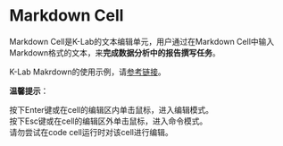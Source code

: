 # Markdown Cell
Markdown Cell是K-Lab的文本编辑单元，用户通过在Markdown Cell中输入Markdown格式的文本，来**完成数据分析中的报告撰写任务**。

K-Lab Makrdown的使用示例，请[参考链接](https://www.kesci.com/static/markdown_guide.html)。

**温馨提示**：    

<div class="alert alert-success">
按下Enter键或在cell的编辑区内单击鼠标，进入编辑模式。
</div>
<div class="alert alert-success">
按下Esc键或在cell的编辑区外单击鼠标，进入命令模式。
</div>
<div class="alert alert-warning">
请勿尝试在code cell运行时对该cell进行编辑。
</div>